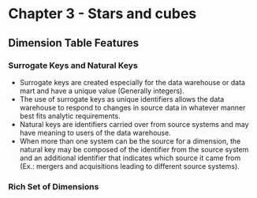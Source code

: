 # Chapter 3 - Stars and cubes

## Dimension Table Features

### Surrogate Keys and Natural Keys

- Surrogate keys are created especially for the data warehouse or data mart and have a unique value (Generally integers).
- The use of surrogate keys as unique identifiers allows the data warehouse to respond to changes in source data in whatever manner best fits analytic requirements.
- Natural keys are identifiers carried over from source systems and may have meaning to users of the data warehouse.
- When more than one system can be the source for a dimension, the natural key may be composed of the identifier from the source system and an additional identifier that indicates which source it came from (Ex.: mergers and acquisitions leading to different source systems).

### Rich Set of Dimensions
